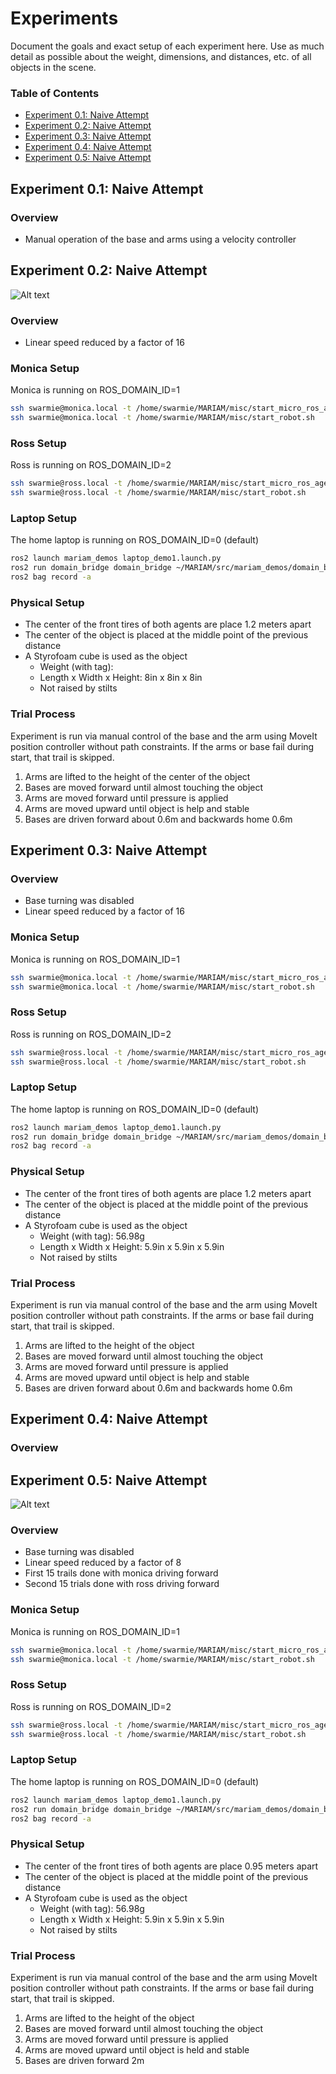 # Experiments
Document the goals and exact setup of each experiment here. Use as much detail as possible about the weight, dimensions, and distances, etc. of all objects in the scene. 

### Table of Contents

- [Experiment 0.1: Naive Attempt](#experiment-01-naive-attempt)
- [Experiment 0.2: Naive Attempt](#experiment-02-naive-attempt)
- [Experiment 0.3: Naive Attempt](#experiment-03-naive-attempt)
- [Experiment 0.4: Naive Attempt](#experiment-04-naive-attempt)
- [Experiment 0.5: Naive Attempt](#experiment-05-naive-attempt)


## Experiment 0.1: Naive Attempt

### Overview
- Manual operation of the base and arms using a velocity controller

## Experiment 0.2: Naive Attempt
![Alt text](images/Experiment_0_2_setup.jpg)

### Overview
- Linear speed reduced by a factor of 16

### Monica Setup
Monica is running on ROS_DOMAIN_ID=1
```bash
ssh swarmie@monica.local -t /home/swarmie/MARIAM/misc/start_micro_ros_agent.sh
ssh swarmie@monica.local -t /home/swarmie/MARIAM/misc/start_robot.sh
```
### Ross Setup
Ross is running on ROS_DOMAIN_ID=2
```bash
ssh swarmie@ross.local -t /home/swarmie/MARIAM/misc/start_micro_ros_agent.sh
ssh swarmie@ross.local -t /home/swarmie/MARIAM/misc/start_robot.sh
```
### Laptop Setup
The home laptop is running on ROS_DOMAIN_ID=0 (default)
```bash
ros2 launch mariam_demos laptop_demo1.launch.py 
ros2 run domain_bridge domain_bridge ~/MARIAM/src/mariam_demos/domain_bridge_configs/experiment_1_bridge.yml 
ros2 bag record -a
```
### Physical Setup
- The center of the front tires of both agents are place 1.2 meters apart
- The center of the object is placed at the middle point of the previous distance
- A Styrofoam cube is used as the object
    - Weight (with tag):
    - Length x Width x Height: 8in x 8in x 8in
    - Not raised by stilts

### Trial Process
Experiment is run via manual control of the base and the arm using MoveIt position controller without path constraints. If the arms or base fail during start, that trail is skipped.
1. Arms are lifted to the height of the center of the object
2. Bases are moved forward until almost touching the object
3. Arms are moved forward until pressure is applied
4. Arms are moved upward until object is help and stable
5. Bases are driven forward about 0.6m and backwards home 0.6m

## Experiment 0.3: Naive Attempt

### Overview
- Base turning was disabled
- Linear speed reduced by a factor of 16

### Monica Setup
Monica is running on ROS_DOMAIN_ID=1
```bash
ssh swarmie@monica.local -t /home/swarmie/MARIAM/misc/start_micro_ros_agent.sh
ssh swarmie@monica.local -t /home/swarmie/MARIAM/misc/start_robot.sh
```
### Ross Setup
Ross is running on ROS_DOMAIN_ID=2
```bash
ssh swarmie@ross.local -t /home/swarmie/MARIAM/misc/start_micro_ros_agent.sh
ssh swarmie@ross.local -t /home/swarmie/MARIAM/misc/start_robot.sh
```
### Laptop Setup
The home laptop is running on ROS_DOMAIN_ID=0 (default)
```bash
ros2 launch mariam_demos laptop_demo1.launch.py 
ros2 run domain_bridge domain_bridge ~/MARIAM/src/mariam_demos/domain_bridge_configs/experiment_1_bridge.yml 
ros2 bag record -a
```
### Physical Setup
- The center of the front tires of both agents are place 1.2 meters apart
- The center of the object is placed at the middle point of the previous distance
- A Styrofoam cube is used as the object
    - Weight (with tag): 56.98g
    - Length x Width x Height: 5.9in x 5.9in x 5.9in
    - Not raised by stilts

### Trial Process
Experiment is run via manual control of the base and the arm using MoveIt position controller without path constraints. If the arms or base fail during start, that trail is skipped.
1. Arms are lifted to the height of the object
2. Bases are moved forward until almost touching the object
3. Arms are moved forward until pressure is applied
4. Arms are moved upward until object is help and stable
5. Bases are driven forward about 0.6m and backwards home 0.6m

## Experiment 0.4: Naive Attempt

### Overview


## Experiment 0.5: Naive Attempt
![Alt text](images/Experiment_0_5_setup.jpeg)

### Overview
- Base turning was disabled
- Linear speed reduced by a factor of 8
- First 15 trails done with monica driving forward
- Second 15 trials done with ross driving forward

### Monica Setup
Monica is running on ROS_DOMAIN_ID=1
```bash
ssh swarmie@monica.local -t /home/swarmie/MARIAM/misc/start_micro_ros_agent.sh
ssh swarmie@monica.local -t /home/swarmie/MARIAM/misc/start_robot.sh
```
### Ross Setup
Ross is running on ROS_DOMAIN_ID=2
```bash
ssh swarmie@ross.local -t /home/swarmie/MARIAM/misc/start_micro_ros_agent.sh
ssh swarmie@ross.local -t /home/swarmie/MARIAM/misc/start_robot.sh
```
### Laptop Setup
The home laptop is running on ROS_DOMAIN_ID=0 (default)
```bash
ros2 launch mariam_demos laptop_demo1.launch.py 
ros2 run domain_bridge domain_bridge ~/MARIAM/src/mariam_demos/domain_bridge_configs/experiment_1_bridge.yml 
ros2 bag record -a
```
### Physical Setup
- The center of the front tires of both agents are place 0.95 meters apart
- The center of the object is placed at the middle point of the previous distance
- A Styrofoam cube is used as the object
    - Weight (with tag): 56.98g
    - Length x Width x Height: 5.9in x 5.9in x 5.9in
    - Not raised by stilts

### Trial Process
Experiment is run via manual control of the base and the arm using MoveIt position controller without path constraints. If the arms or base fail during start, that trail is skipped.
1. Arms are lifted to the height of the object
2. Bases are moved forward until almost touching the object
3. Arms are moved forward until pressure is applied
4. Arms are moved upward until object is held and stable
5. Bases are driven forward 2m